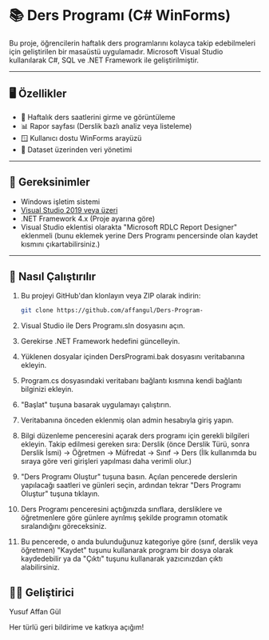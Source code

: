 # 📚 Ders Programı (C# WinForms)

Bu proje, öğrencilerin haftalık ders programlarını kolayca takip edebilmeleri için geliştirilen bir masaüstü uygulamadır. Microsoft Visual Studio kullanılarak C#, SQL ve .NET Framework ile geliştirilmiştir.

---

## 🖥️ Özellikler

- 📅 Haftalık ders saatlerini girme ve görüntüleme
- 📊 Rapor sayfası (Derslik bazlı analiz veya listeleme)
- 🪟 Kullanıcı dostu WinForms arayüzü
- 💾 Dataset üzerinden veri yönetimi

---

## 🔧 Gereksinimler

- Windows işletim sistemi
- [Visual Studio 2019 veya üzeri](https://visualstudio.microsoft.com/)
- .NET Framework 4.x (Proje ayarına göre)
- Visual Studio eklentisi olarakta "Microsoft RDLC Report Designer" eklenmeli (bunu eklemek yerine Ders Programı pencersinde olan kaydet kısmını çıkartabilirsiniz.)

---

## 🚀 Nasıl Çalıştırılır

1. Bu projeyi GitHub'dan klonlayın veya ZIP olarak indirin:
   ```bash
   git clone https://github.com/affangul/Ders-Program-
2. Visual Studio ile Ders Programı.sln dosyasını açın.

3. Gerekirse .NET Framework hedefini güncelleyin.

4. Yüklenen dosyalar içinden DersProgrami.bak dosyasını veritabanına ekleyin.

5. Program.cs dosyasındaki veritabanı bağlantı kısmına kendi bağlantı bilginizi ekleyin.

6. "Başlat" tuşuna basarak uygulamayı çalıştırın.

7. Veritabanına önceden eklenmiş olan admin hesabıyla giriş yapın.

8. Bilgi düzenleme penceresini açarak ders programı için gerekli bilgileri ekleyin. Takip edilmesi gereken sıra:
Derslik (önce Derslik Türü, sonra Derslik İsmi) → Öğretmen → Müfredat → Sınıf → Ders
(İlk kullanımda bu sıraya göre veri girişleri yapılması daha verimli olur.)

9. "Ders Programı Oluştur" tuşuna basın. Açılan pencerede derslerin yapılacağı saatleri ve günleri seçin, ardından tekrar "Ders Programı Oluştur" tuşuna tıklayın.

10. Ders Programı penceresini açtığınızda sınıflara, dersliklere ve öğretmenlere göre günlere ayrılmış şekilde programın otomatik sıralandığını göreceksiniz.

11. Bu pencerede, o anda bulunduğunuz kategoriye göre (sınıf, derslik veya öğretmen) "Kaydet" tuşunu kullanarak programı bir dosya olarak kaydedebilir ya da "Çıktı" tuşunu kullanarak yazıcınızdan çıktı alabilirsiniz.



## 👨‍💻 Geliştirici
Yusuf Affan Gül

Her türlü geri bildirime ve katkıya açığım!

